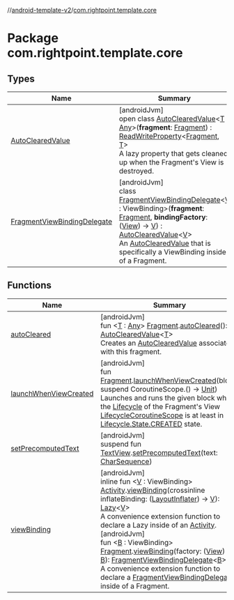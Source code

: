 //[android-template-v2](../../index.md)/[com.rightpoint.template.core](index.md)

# Package com.rightpoint.template.core

## Types

| Name | Summary |
|---|---|
| [AutoClearedValue](-auto-cleared-value/index.md) | [androidJvm]<br>open class [AutoClearedValue](-auto-cleared-value/index.md)<[T](-auto-cleared-value/index.md) : [Any](https://kotlinlang.org/api/latest/jvm/stdlib/kotlin/-any/index.html)>(**fragment**: [Fragment](https://developer.android.com/reference/kotlin/androidx/fragment/app/Fragment.html)) : [ReadWriteProperty](https://kotlinlang.org/api/latest/jvm/stdlib/kotlin.properties/-read-write-property/index.html)<[Fragment](https://developer.android.com/reference/kotlin/androidx/fragment/app/Fragment.html), [T](-auto-cleared-value/index.md)> <br>A lazy property that gets cleaned up when the Fragment's View is destroyed. |
| [FragmentViewBindingDelegate](-fragment-view-binding-delegate/index.md) | [androidJvm]<br>class [FragmentViewBindingDelegate](-fragment-view-binding-delegate/index.md)<[V](-fragment-view-binding-delegate/index.md) : ViewBinding>(**fragment**: [Fragment](https://developer.android.com/reference/kotlin/androidx/fragment/app/Fragment.html), **bindingFactory**: ([View](https://developer.android.com/reference/kotlin/android/view/View.html)) -> [V](-fragment-view-binding-delegate/index.md)) : [AutoClearedValue](-auto-cleared-value/index.md)<[V](-fragment-view-binding-delegate/index.md)> <br>An [AutoClearedValue](-auto-cleared-value/index.md) that is specifically a ViewBinding inside of a Fragment. |

## Functions

| Name | Summary |
|---|---|
| [autoCleared](auto-cleared.md) | [androidJvm]<br>fun <[T](auto-cleared.md) : [Any](https://kotlinlang.org/api/latest/jvm/stdlib/kotlin/-any/index.html)> [Fragment](https://developer.android.com/reference/kotlin/androidx/fragment/app/Fragment.html).[autoCleared](auto-cleared.md)(): [AutoClearedValue](-auto-cleared-value/index.md)<[T](auto-cleared.md)><br>Creates an [AutoClearedValue](-auto-cleared-value/index.md) associated with this fragment. |
| [launchWhenViewCreated](launch-when-view-created.md) | [androidJvm]<br>fun [Fragment](https://developer.android.com/reference/kotlin/androidx/fragment/app/Fragment.html).[launchWhenViewCreated](launch-when-view-created.md)(block: suspend CoroutineScope.() -> [Unit](https://kotlinlang.org/api/latest/jvm/stdlib/kotlin/-unit/index.html))<br>Launches and runs the given block when the [Lifecycle](https://developer.android.com/reference/kotlin/androidx/lifecycle/Lifecycle.html) of the Fragment's View [LifecycleCoroutineScope](https://developer.android.com/reference/kotlin/androidx/lifecycle/LifecycleCoroutineScope.html) is at least in [Lifecycle.State.CREATED](https://developer.android.com/reference/kotlin/androidx/lifecycle/Lifecycle.State.CREATED.html) state. |
| [setPrecomputedText](set-precomputed-text.md) | [androidJvm]<br>suspend fun [TextView](https://developer.android.com/reference/kotlin/android/widget/TextView.html).[setPrecomputedText](set-precomputed-text.md)(text: [CharSequence](https://kotlinlang.org/api/latest/jvm/stdlib/kotlin/-char-sequence/index.html)) |
| [viewBinding](view-binding.md) | [androidJvm]<br>inline fun <[V](view-binding.md) : ViewBinding> [Activity](https://developer.android.com/reference/kotlin/android/app/Activity.html).[viewBinding](view-binding.md)(crossinline inflateBinding: ([LayoutInflater](https://developer.android.com/reference/kotlin/android/view/LayoutInflater.html)) -> [V](view-binding.md)): [Lazy](https://kotlinlang.org/api/latest/jvm/stdlib/kotlin/-lazy/index.html)<[V](view-binding.md)><br>A convenience extension function to declare a Lazy inside of an [Activity](https://developer.android.com/reference/kotlin/android/app/Activity.html).<br>[androidJvm]<br>fun <[B](view-binding.md) : ViewBinding> [Fragment](https://developer.android.com/reference/kotlin/androidx/fragment/app/Fragment.html).[viewBinding](view-binding.md)(factory: ([View](https://developer.android.com/reference/kotlin/android/view/View.html)) -> [B](view-binding.md)): [FragmentViewBindingDelegate](-fragment-view-binding-delegate/index.md)<[B](view-binding.md)><br>A convenience extension function to declare a [FragmentViewBindingDelegate](-fragment-view-binding-delegate/index.md) inside of a Fragment. |
